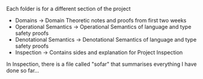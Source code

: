 Each folder is for a different section of the project  

* Domains -> Domain Theoretic notes and proofs from first two weeks
* Operational Semantics -> Operational Semantics of language and type safety proofs
* Denotational Semantics -> Denotational Semantics of language and type safety proofs
* Inspection -> Contains sides and explanation for Project Inspection  

In Inspection, there is a file called "sofar" that summarises everything I have done so far...
